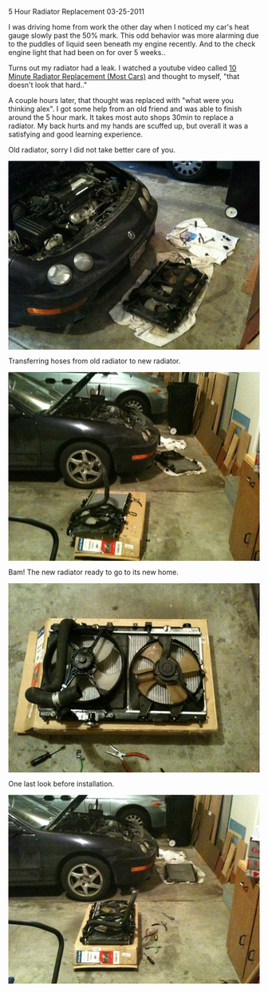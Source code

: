 5 Hour Radiator Replacement
03-25-2011

I was driving home from work the other day when I noticed my car's heat gauge slowly past the 50% mark. This odd behavior was more alarming due to the puddles of liquid seen beneath my engine recently. And to the check engine light that had been on for over 5 weeks..

Turns out my radiator had a leak. I watched a youtube video called [10 Minute Radiator Replacement (Most Cars)][1] and thought to myself, "that doesn't look that hard.."

A couple hours later, that thought was replaced with "what were you thinking alex". I got some help from an old friend and was able to finish around the 5 hour mark. It takes most auto shops 30min to replace a radiator. My back hurts and my hands are scuffed up, but overall it was a satisfying and good learning experience.

Old radiator, sorry I did not take better care of you.

<a href="/static/rad1.jpg"><img class="pure-img center" src="/static/rad1.jpg" style="display:block; margin-left:auto; margin-right:auto;" width="560px" /></a>

Transferring hoses from old radiator to new radiator.

<a href="/static/rad2.jpg"><img class="pure-img center" src="/static/rad2.jpg" style="display:block; margin-left:auto; margin-right:auto;" width="560px" /></a>

Bam! The new radiator ready to go to its new home.

<a href="/static/rad3.jpg"><img class="pure-img center" src="/static/rad3.jpg" style="display:block; margin-left:auto; margin-right:auto;" width="560px" /></a>

One last look before installation.

<a href="/static/rad4.jpg"><img class="pure-img center" src="/static/rad4.jpg" style="display:block; margin-left:auto; margin-right:auto;" width="560px" /></a>

[1]: http://www.youtube.com/watch?v=BPII3yh4btA
